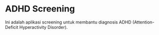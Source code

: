 # ADHD Screening

Ini adalah aplikasi screening untuk membantu diagnosis ADHD (Attention-Deficit Hyperactivity Disorder).
